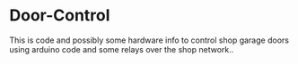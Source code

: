 # Door-Control
This is code and possibly some hardware info to control shop garage doors using arduino code and some relays over the shop network.. 
